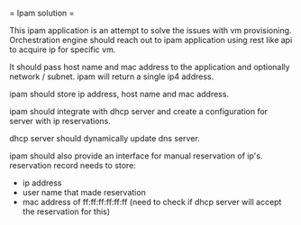 = Ipam solution =

This ipam application is an attempt to solve the issues with vm provisioning.
Orchestration engine should reach out to ipam application using rest like
api to acquire ip for specific vm.

It should pass host name and mac address to the application and optionally
network / subnet. ipam will return a single ip4 address.

ipam should store ip address, host name and mac address.

ipam should integrate with dhcp server and create a configuration for
server with ip reservations.

dhcp server should dynamically update dns server.

ipam should also provide an interface for manual reservation of ip's.
reservation record needs to store:
 - ip address
 - user name that made reservation
 - mac address of ff:ff:ff:ff:ff:ff (need to check if dhcp server will
 accept the reservation for this)